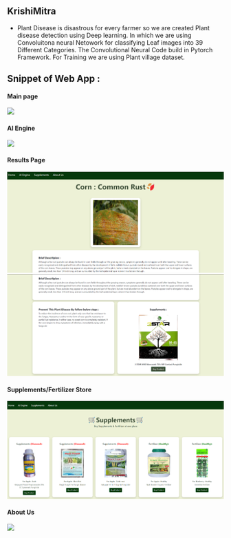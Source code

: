 ## KrishiMitra
* Plant Disease is disastrous for every farmer so we are created Plant disease detection using Deep learning. In which we are using Convoluitona neural Netowork for classifying Leaf images into 39 Different Categories. The Convolutional Neural Code build in Pytorch Framework. For Training we are using Plant village dataset.

## Snippet of Web App :
#### Main page
<img src = "demo_images/1.png" > <br>
#### AI Engine 
<img src = "demo_images/2.png"> <br>
#### Results Page 
<img src = "WebApp Images/output1.png"> <br>
<img src = "WebApp Images/output2.png"> <br>
#### Supplements/Fertilizer  Store
<img src = "WebApp Images/supplements.png"> <br>
#### About Us 
<img src = "demo_images/5.png"> <br><br>
